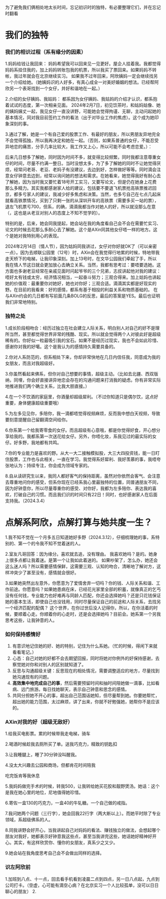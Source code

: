 为了避免我们俩相处地太长时间，忘记初识时的独特，有必要整理它们，并在忘记时翻看
# 我们的独特
### 我们的相识过程（系有缘分的因素）
1.妈妈给钱让我回来：
妈妈希望我可以回来见一见更好。屋企人挂着我。我都觉得妈妈系挂住我的，加上妈妈转账包我的机票，所以我买了票回来。如果妈妈不转帐，我过年就会在北京继续实习。
如果我不过年回来，阿欣姨妈一定会继续找另一个介绍给她。（她姨妈识的人好多，有真心成全一对美好婚姻的想法。已经帮阿欣另一个表哥找到一个女仔，并好和谐地在一起。）

2.介绍的女仔姨妈、我姑妈：
都系因为女仔姨妈、我姑妈的介绍才认识，都系抱着试试的态度，第一次相亲见面。
2024年2月7日，初见饮茶时，和姑妈姑像、她的姨妈姨丈一起，我见女仔一直没讲野，可能她会觉得拘谨、无聊，主动问起她的基本情况，同对我目前签约工作的看法（出于对毕业工作的焦虑）。这个成为她印象深刻的事。

3.通过了解，她是一个有自己爱的股票工作、有最好的朋友，所以男朋友异地完全不会觉得孤独，所以我再决定和她在一起。（否则，如果系普通的女仔，不能忍受异地恋的痛苦，分手几率比较大，我工作又上心，所以可能不会考虑恋爱。）：


后来几日想多了解她，同时因为时间不多，就变得比较频繁，同时我都注意尊重女仔的时间，尽量不约满一整日。当时没想太多，为了多了解她的同时不让她觉得厌烦，经常问老哥、老豆、老妈子有没建议，去边到好，怎样做好等等。同时滴会注意女仔钟意去边到，经常以询问她的想法和需求。在她看来，她觉得我好有耐心去了解她，因为当时我又要忙着18号开工实习，又要写论文，但是仍在她身上花费那么多精力。其实我都感谢家人给的建议，包括要不要退飞机票抢高铁票推迟回京，都多亏家人的建议，我减少好多焦虑和决策。当然，也多亏自己在七点几起床就看高铁票情况，买到了只剩一张的从深圳开车的高铁票（需要多买一站的票），退左飞机票亏700，但系，的确，滴滴我都当作对她人的好，所以就没那么在意（，这也是从老豆对别人的态度上不知不觉学的）。

特别的是，后来，她会同我提起，她会站在我的角度看自己会不会在需要忙实习、论文的时候去花那么多耐心去了解她。这个是AXin同其他女仔唔一样的地方。这个是她对我特别用心的表现。

2024年2月14日（情人节），因为姑妈同我讲过，女仔对你好就OK了（可以亲密一点）。因为去顺联公园里（12号）时，AXin会在我觉得行地累的时候，特地带我走天桥下的电梯，让我印象深刻。加上13号时，在文华公园我们牵起了手，所以我在情人节这日就会更加放心去确立关系。当然，我都有思考过：要唔要选她。这方面也多谢老豆经常在亲戚见面时问起爷爷的三个兄弟，志叔讲起他对我的建议：唔好太有钱或太穷，经济情况相当，一起奋斗努力；三观合得来。加上姑妈也讲起她的价值观：最重要你对她好，她也对你好；三观合适。滴滴其实都是好现实的野。在目前的我看来：好的感情，都系有基于相投的利益关系和物质基础的。
在与AXin约会的几日都有写前面几条BOLG的反思，最后的答案是YES。最后也证明我们非常地特别。

### 独特之处
1.成长阶段相吻合：经历过独立在社会建立人际关系，明白别人对自己的好不是理所当然，甚至都觉得世界非常的残酷、现实。所以就会觉得两个人对彼此好是超级稀有的。你好似一粒最吸引我的宝石。如果不是经历过现实，我也不会如此珍惜、感谢你对我的好噶。这个是我认为的感情持久需要具备的。
  
2.你对人系防范的，但系相处下来，你却非常快地在几日内信任我，同意成为我的女朋友，而且对我超级好。
  
3.你虽然看起来佛系，但你对自己想要的事情，超级主动。（比如去北疆、西双版纳，同埋，你会好直接讲异地恋会存在的沟通问题来打消我的疑虑。你有非常实际地推进我们两个确立关系，比我大胆直接。）
  
4.在一个不饮酒的家庭里，你酒量却超级犀利。（不过你知道只是偶尔饮，这点好重要，身体健康超级重要哦）
  
5.为左多见见你，多陪你，我一滴都唔觉得视频麻烦，反而我中想白天视频，导致要刻意提醒自己留翻滴空间给你。
  
6.你系第一个给我寄零食的女仔。而且超级有心意哦，都是你觉得好食，开心想分享给我的。我都系第一次送花给女仔。另外，你唔化妆，系我见过的最实际的女仔。好多野，我地都有共鸣。
  
7.你的专业能力是喜欢的野。从大一大二接触模拟股，大三大四投资钱，能一日盯住股票，工作也与此相关，一直在学习。我觉得系好犀利、我好羡慕的事，我唔夸张地认为：持续专注，你会成为领域专家的。
  
8.自从读研究生以来，我同人都好客气的保持距离，虽然对你依然会客气、会注意去尊重地问你的感受，但系你现在已经系我心里最独特的位置，同普通朋友不同，因为好钟意你，所以尽量尊重你的感受、对你好，我都为左多陪你、表达我的喜欢，打破自己的习惯。而且我们识的时间只有22日！同时，也好感谢家人在后面支持我。（2024.3.4）

# 点解系阿欣，点解打算与她共度一生？
1.我不知不觉在一个月多五日知道她好多野（2024.3.12），仔细梳理她的事，系特别的、第一个的令我不知不觉着迷的人。

2.室友凡哥回答：因为缘分。喜欢就去追，没有理由。
我喜欢她吗？是的。她身上很多点都让我着迷。是第一个让我如此着迷的。
如果吵架了，怎么办，她还会这么迷人吗？所以需要感情保鲜，这需要三观、认知的吻合，清晰地了解对方，这样冲突少了甚至没有，感情就会很好。

3.如果她突然出左意外，你愿意为了爱情舍弃一切吗？你的钱、人际关系和谐、工作前途。你愿意吗？如果她患病在床，已经花光家里全部的积蓄，就像真正的乞丐没有任何钱，专业能力也好难再与同龄人匹配，你还会选择她吗？还是只花钱保证她的基本生活，即使自己也没钱用，同时尽量保证自己的前途和人际关系，去找另一个经济匹配的配偶？
这个世界，在你过世后没人记得你，所以，在你活着的时候，要顺着心走。你顺着你的心走时，还是会选择她吗？目前会。她系第一个另我思考这些，让我钟意的人。

### 如何保持感情好
1. 有意识地记住她的好、她的特别，记住为什么系她。（忙的时候，得闲下来就看看笔记。）
2. 心态：自己对她的好都不会去期望回报，同时将她对你例外的好保持感谢，去察觉她对你和对别人的区别就知道了。
3. 反思与沟通超级关键：反思现在的相处情况，需要调整适应的地方，尽量找到她沟通现有的问题。
4. **高效集中地完成自己的事**，然后需要预留时间和抽时间陪她做一滴事，比如看病、远门旅游。每日找她聊天，表示自己钟意和思念的感情。
5. 共同分担她不开心的事，超出自己范围话她知，但尽量帮到她。你要她帮忙，超出她的能力范围，太过麻烦，讲了出来，你就不好勉强她，她帮你不是应该的。


### AXin对我的好（超级无敌好）
1.给我买电影票。累的时候带我走电梯，骑车

2.喝酒时候趁我去厕所买了单。送我巧克力，精致的钥匙扣

3.让我睡腿上，睡了30分钟没叫醒我。

4.没太大兴趣去公园和商场，但都肯花时间陪我

吃完饭肯等我休息

5.我妈妈做完手术的时候，转我500，让我转给她买花胶和靓野煲汤。她话：这个是我在她心里的地位，尼地值得她珍惜。

6.寄佐一盒130的巧克力，一盒40的牛轧糖。一个自己做的戒指。

7.我问她两个问题（三行字），她会回我22行字（两大断以上）。而她平时除了专业领域，系超级佛系的人。

8.同我讲野会好开心，当我讲起自己对妈妈的看法、赚钱独立的做法，会想起哪个朋友对我好，她都表示好钟意我这些点，甚至当我讲完这些，她话她好精神好开心。其实，有这样欣赏你、懂你的女朋友，真系少之又少。

9.她会站在我角度思考自己会不会做出同样的选择。


### 识左阿欣前
1.加班到八点、十一点，回去看手机看到凌晨二点到四点，另一日八点起，九点到公司打卡。（空虚，心可能有滴空心病？在北京实习一个人比较孤单，没可以日日聊心的朋友）
2.
